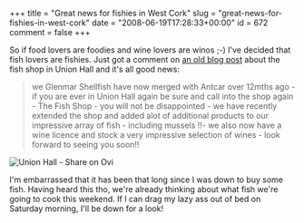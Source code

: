 +++
title = "Great news for fishies in West Cork"
slug = "great-news-for-fishies-in-west-cork"
date = "2008-06-19T17:28:33+00:00"
id = 672
comment = false
+++

So if food lovers are foodies and wine lovers are winos ;-) I've decided that fish lovers are fishies. Just got a comment on [an old blog post](http://conoroneill.com/2005/12/04/hey-dad-thats-the-same-ugly-fish-as-last-week) about the fish shop in Union Hall and it's all good news:
> we Glenmar Shellfish have now merged with Antcar over 12mths ago - if you are ever in Union Hall again be sure and call into the shop again - The Fish Shop - you will not be disappointed - we have recently extended the shop and added alot of additional products to our impressive array of fish - including mussels !!- we also now have a wine licence and stock a very impressive selection of wines - look forward to seeing you soon!!

![Union Hall - Share on Ovi](/images/2008/06/1d5c5848f7e44e07af144fbe65a988b6.jpg "Union Hall - Share on Ovi")

I'm embarrassed that it has been that long since I was down to buy some fish. Having heard this tho, we're already thinking about what fish we're going to cook this weekend. If I can drag my lazy ass out of bed on Saturday morning, I'll be down for a look!
